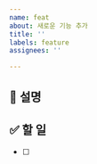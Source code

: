 ```yaml
---
name: feat
about: 새로운 기능 추가
title: ''
labels: feature
assignees: ''

---
```


## 📌 설명

## ✅ 할 일

- [ ]
